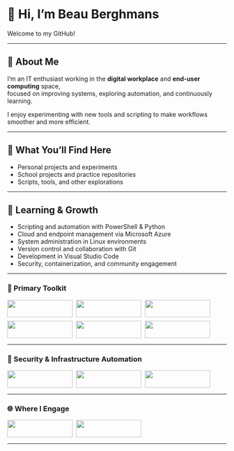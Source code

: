 # 👋 Hi, I’m Beau Berghmans

Welcome to my GitHub!

---

## 💼 About Me

I’m an IT enthusiast working in the **digital workplace** and **end-user computing** space,  
focused on improving systems, exploring automation, and continuously learning.  

I enjoy experimenting with new tools and scripting to make workflows smoother and more efficient.  

---

## 🔧 What You’ll Find Here

- Personal projects and experiments  
- School projects and practice repositories  
- Scripts, tools, and other explorations

---

## 🚀 Learning & Growth

- Scripting and automation with PowerShell & Python  
- Cloud and endpoint management via Microsoft Azure  
- System administration in Linux environments  
- Version control and collaboration with Git  
- Development in Visual Studio Code  
- Security, containerization, and community engagement  

---

### 🧰 Primary Toolkit

<div style="display: flex; flex-wrap: wrap; gap: 8px;">
  <img src="https://img.shields.io/badge/PowerShell-%235391FE?style=for-the-badge&logo=powershell&logoColor=white" width="150" height="40" />
  <img src="https://img.shields.io/badge/Python-3776AB?style=for-the-badge&logo=python&logoColor=white" width="150" height="40" />
  <img src="https://img.shields.io/badge/Linux-FCC624?style=for-the-badge&logo=linux&logoColor=black" width="150" height="40" />
  <img src="https://custom-icon-badges.demolab.com/badge/Microsoft%20Azure-0089D6?style=for-the-badge&logo=msazure&logoColor=white" width="150" height="40" />
  <img src="https://img.shields.io/badge/Git-F05032?style=for-the-badge&logo=git&logoColor=white" width="150" height="40" />
  <img src="https://custom-icon-badges.demolab.com/badge/Visual%20Studio%20Code-0078d7?style=for-the-badge&logo=vsc&logoColor=white" width="150" height="40" />
</div>

---

### 🔐 Security & Infrastructure Automation

<div style="display: flex; flex-wrap: wrap; gap: 8px;">
  <img src="https://img.shields.io/badge/M365%20Security-0078D4?style=for-the-badge&logo=microsoft&logoColor=white" width="150" height="40" />
  <img src="https://img.shields.io/badge/Ansible-EE0000?style=for-the-badge&logo=ansible&logoColor=white" width="150" height="40" />
  <img src="https://img.shields.io/badge/Docker-2496ED?style=for-the-badge&logo=docker&logoColor=white" width="150" height="40" />
</div>

---

### 🌐 Where I Engage

<div style="display: flex; flex-wrap: wrap; gap: 8px;">
  <img src="https://img.shields.io/badge/Reddit-FF4500?style=for-the-badge&logo=reddit&logoColor=white" width="150" height="40" />
  <img src="https://img.shields.io/badge/Discord-5865F2?style=for-the-badge&logo=discord&logoColor=white" width="150" height="40" />
</div>

---
